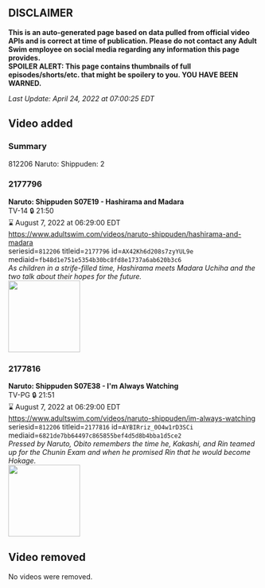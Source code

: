 ## DISCLAIMER
**This is an auto-generated page based on data pulled from official video APIs and is correct at time of publication. Please do not contact any Adult Swim employee on social media regarding any information this page provides.**  
**SPOILER ALERT: This page contains thumbnails of full episodes/shorts/etc. that might be spoilery to you. YOU HAVE BEEN WARNED.**  

_Last Update: April 24, 2022 at 07:00:25 EDT_
## Video added
### Summary
812206 Naruto: Shippuden: 2  
### 2177796
**Naruto: Shippuden S07E19 - Hashirama and Madara**  
TV-14 🔒 21:50  
⌛ August 7, 2022 at 06:29:00 EDT  
https://www.adultswim.com/videos/naruto-shippuden/hashirama-and-madara  
seriesid=`812206` titleid=`2177796` id=`AX42Kh6d208s7zyYUL9e` mediaid=`fb48d1e751e5354b30bc8fd8e1737a6ab620b3c6`  
_As children in a strife-filled time, Hashirama meets Madara Uchiha and the two talk about their hopes for the future._  
<a href="https://media.cdn.adultswim.com/uploads/20220107/thumbnails/2_22171656198-NarutoShippuden_367_HashiramaAndMadara.png"><img src="https://media.cdn.adultswim.com/uploads/20220107/thumbnails/2_22171656198-NarutoShippuden_367_HashiramaAndMadara.png" height="144px" /></a>
### 2177816
**Naruto: Shippuden S07E38 - I'm Always Watching**  
TV-PG 🔒 21:51  
⌛ August 7, 2022 at 06:29:00 EDT  
https://www.adultswim.com/videos/naruto-shippuden/im-always-watching  
seriesid=`812206` titleid=`2177816` id=`AYBIRriz_0O4w1rD3SCi` mediaid=`6821de7bb64497c865855bef4d5d8b4bba1d5ce2`  
_Pressed by Naruto, Obito remembers the time he, Kakashi, and Rin teamed up for the Chunin Exam and when he promised Rin that he would become Hokage._  
<a href="https://media.cdn.adultswim.com/uploads/20220420/thumbnails/2_224201440232-NarutoShippuden_386_ImAlwaysWatching.png"><img src="https://media.cdn.adultswim.com/uploads/20220420/thumbnails/2_224201440232-NarutoShippuden_386_ImAlwaysWatching.png" height="144px" /></a>
## Video removed
No videos were removed.  
